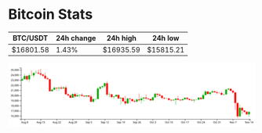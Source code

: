 # Bitcoin Stats

BTC/USDT|24h change|24h high|24h low|
|---|---|---|---|
|$16801.58|1.43%|$16935.59|$15815.21|

<img src="./chart.svg">
